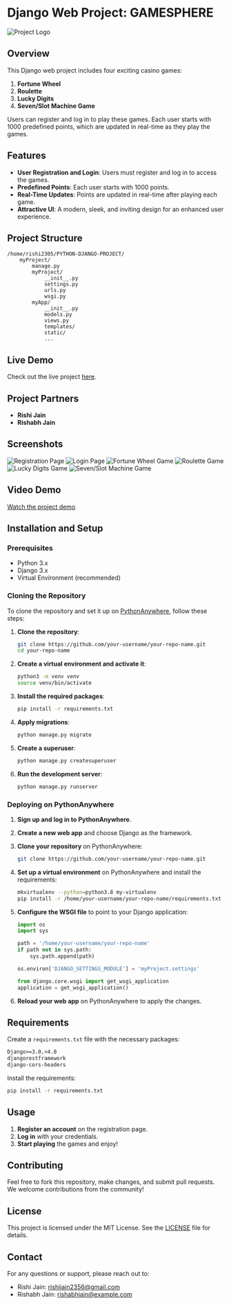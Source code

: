 # Django Web Project: GAMESPHERE

![Project Logo](https://your-image-link-here.com)

## Overview

This Django web project includes four exciting casino games:

1. **Fortune Wheel**
2. **Roulette**
3. **Lucky Digits**
4. **Seven/Slot Machine Game**

Users can register and log in to play these games. Each user starts with 1000 predefined points, which are updated in real-time as they play the games.

## Features

- **User Registration and Login**: Users must register and log in to access the games.
- **Predefined Points**: Each user starts with 1000 points.
- **Real-Time Updates**: Points are updated in real-time after playing each game.
- **Attractive UI**: A modern, sleek, and inviting design for an enhanced user experience.

## Project Structure

```
/home/rishi2305/PYTHON-DJANGO-PROJECT/
    myProject/
        manage.py
        myProject/
            __init__.py
            settings.py
            urls.py
            wsgi.py
        myApp/
            __init__.py
            models.py
            views.py
            templates/
            static/
            ...
```

## Live Demo

Check out the live project [here](https://rishi2305.pythonanywhere.com/).

## Project Partners

- **Rishi Jain**
- **Rishabh Jain**

## Screenshots

![Registration Page](https://your-registration-page-image-link.com)
![Login Page](https://your-login-page-image-link.com)
![Fortune Wheel Game](https://your-fortune-wheel-image-link.com)
![Roulette Game](https://your-roulette-image-link.com)
![Lucky Digits Game](https://your-lucky-digits-image-link.com)
![Seven/Slot Machine Game](https://your-seven-slot-machine-image-link.com)

## Video Demo

[Watch the project demo](https://your-video-link-here.com)

## Installation and Setup

### Prerequisites

- Python 3.x
- Django 3.x
- Virtual Environment (recommended)

### Cloning the Repository

To clone the repository and set it up on [PythonAnywhere](https://www.pythonanywhere.com/), follow these steps:

1. **Clone the repository**:

    ```bash
    git clone https://github.com/your-username/your-repo-name.git
    cd your-repo-name
    ```

2. **Create a virtual environment and activate it**:

    ```bash
    python3 -m venv venv
    source venv/bin/activate
    ```

3. **Install the required packages**:

    ```bash
    pip install -r requirements.txt
    ```

4. **Apply migrations**:

    ```bash
    python manage.py migrate
    ```

5. **Create a superuser**:

    ```bash
    python manage.py createsuperuser
    ```

6. **Run the development server**:

    ```bash
    python manage.py runserver
    ```

### Deploying on PythonAnywhere

1. **Sign up and log in to PythonAnywhere**.

2. **Create a new web app** and choose Django as the framework.

3. **Clone your repository** on PythonAnywhere:

    ```bash
    git clone https://github.com/your-username/your-repo-name.git
    ```

4. **Set up a virtual environment** on PythonAnywhere and install the requirements:

    ```bash
    mkvirtualenv --python=python3.8 my-virtualenv
    pip install -r /home/your-username/your-repo-name/requirements.txt
    ```

5. **Configure the WSGI file** to point to your Django application:

    ```python
    import os
    import sys

    path = '/home/your-username/your-repo-name'
    if path not in sys.path:
        sys.path.append(path)

    os.environ['DJANGO_SETTINGS_MODULE'] = 'myProject.settings'

    from django.core.wsgi import get_wsgi_application
    application = get_wsgi_application()
    ```

6. **Reload your web app** on PythonAnywhere to apply the changes.

## Requirements

Create a `requirements.txt` file with the necessary packages:

```txt
Django>=3.0,<4.0
djangorestframework
django-cors-headers
```

Install the requirements:

```bash
pip install -r requirements.txt
```

## Usage

1. **Register an account** on the registration page.
2. **Log in** with your credentials.
3. **Start playing** the games and enjoy!

## Contributing

Feel free to fork this repository, make changes, and submit pull requests. We welcome contributions from the community!

## License

This project is licensed under the MIT License. See the [LICENSE](LICENSE) file for details.

## Contact

For any questions or support, please reach out to:

- Rishi Jain: [rishijain2356@gmail.com](mailto:rishijain2356@gmail.com)
- Rishabh Jain: [rishabhjain@example.com](mailto:rishabhjain@example.com)

